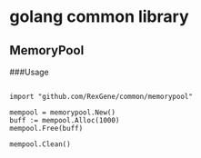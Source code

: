 # golang common library

## MemoryPool 

###Usage

```

import "github.com/RexGene/common/memorypool"

mempool = memorypool.New() 
buff := mempool.Alloc(1000)
mempool.Free(buff)

mempool.Clean()


```
